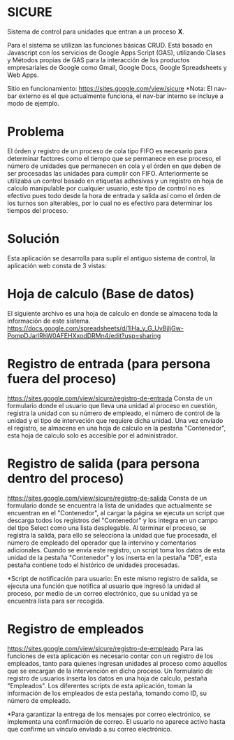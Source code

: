 # SICURE
Sistema de control para unidades que entran a un proceso **X**.

Para el sistema se utilizan las funciones básicas CRUD. Está basado en Javascript con los servicios de Google Apps Script (GAS), utilizando Clases y Métodos propias de GAS para la interacción de los productos empresariales de Google como Gmail, Google Docs, Google Spreadsheets y Web Apps.

Sitio en funcionamiento:
https://sites.google.com/view/sicure
*Nota: El nav-bar externo es el que actualmente funciona, el nav-bar interno se incluye a modo de ejemplo.

# Problema
El órden y registro de un proceso de cola tipo FIFO es necesario para determinar factores como el tiempo que se permanece en ese proceso, el número de unidades que permanecen en cola y el órden en que deben de ser procesadas las unidades para cumplir con FIFO. Anteriormente se utilizaba un control basado en etiquetas adhesivas y un registro en hoja de calculo manipulable por cualquier usuario, este tipo de control no es efectivo pues todo desde la hora de entrada y salida así como el órden de los turnos son alterables, por lo cual no es efectivo para determinar los tiempos del proceso.

# Solución
Esta aplicación se desarrolla para suplir el antiguo sistema de control, la aplicación web consta de 3 vistas:

# Hoja de calculo (Base de datos)
El siguiente archivo es una hoja de calculo en donde se almacena toda la información de este sistema.
https://docs.google.com/spreadsheets/d/1IHa_y_G_UvBjIjGw-PompDJarlRhW0AFEHXxodDRMn4/edit?usp=sharing

# Registro de entrada (para persona fuera del proceso)
https://sites.google.com/view/sicure/registro-de-entrada
Consta de un formulario donde el usuario que lleva una unidad al proceso en cuestión, registra la unidad con su número de empleado, el número de control de la unidad y el tipo de interveción que requiere dicha unidad. Una vez enviado el registro, se almacena en una hoja de calculo en la pestaña "Contenedor", esta hoja de calculo solo es accesible por el administrador.

# Registro de salida (para persona dentro del proceso)
https://sites.google.com/view/sicure/registro-de-salida
Consta de un formulario donde se encuentra la lista de unidades que actualmente se encuentran en el "Contenedor", al cargar la página se ejecuta un script que descarga todos los registros del "Contenedor" y los integra en un campo del tipo Select como una lista desplegable. Al terminar el proceso, se registra la salida, para ello se selecciona la unidad que fue procesada, el número de empleado del operador que la intervino y comentarios adicionales. Cuando se envía este registro, un script toma los datos de esta unidad de la pestaña "Contenedor" y los inserta en la pestaña "DB", esta pestaña contiene todo el histórico de unidades procesadas.

*Script de notificación para usuario:
  En este mismo registro de salida, se ejecuta una función que notifica al usuario que ingresó la unidad al proceso, por medio de un correo electrónico, que su unidad ya se encuentra lista para ser recogida.

# Registro de empleados
https://sites.google.com/view/sicure/registro-de-empleado
Para las funciones de esta aplicación es necesario contar con un registro de los empleados, tanto para quienes ingresan unidades al proceso como aquellos que se encargan de la intervención en dicho proceso. Un formulario de registro de usuarios inserta los datos en una hoja de calculo, pestaña "Empleados". Los diferentes scripts de esta aplicación, toman la información de los empleados de esta pestaña, tomando como ID, su número de empleado.

*Para garantizar la entrega de los mensajes por correo electrónico, se implementa una confirmación de correo. El usuario no aparece activo hasta que confirme un vínculo enviado a su correo electrónico.
